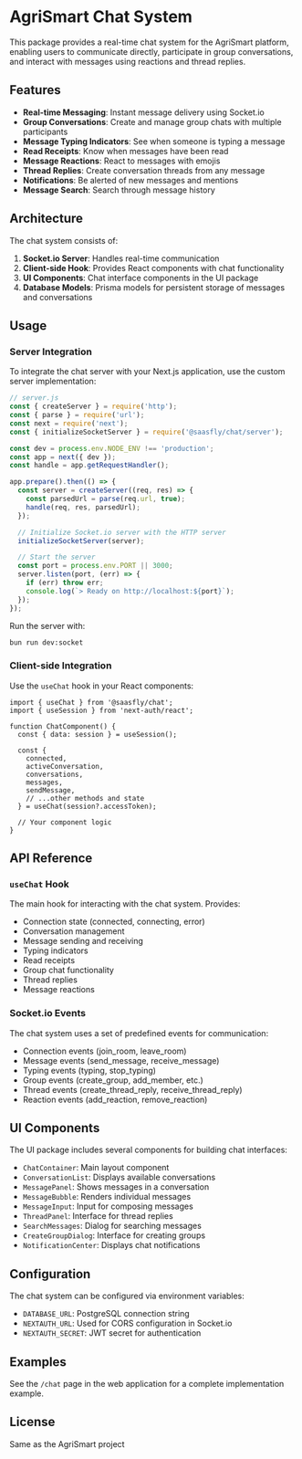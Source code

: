 # AgriSmart Chat System

This package provides a real-time chat system for the AgriSmart platform, enabling users to communicate directly, participate in group conversations, and interact with messages using reactions and thread replies.

## Features

- **Real-time Messaging**: Instant message delivery using Socket.io
- **Group Conversations**: Create and manage group chats with multiple participants
- **Message Typing Indicators**: See when someone is typing a message
- **Read Receipts**: Know when messages have been read
- **Message Reactions**: React to messages with emojis
- **Thread Replies**: Create conversation threads from any message
- **Notifications**: Be alerted of new messages and mentions
- **Message Search**: Search through message history

## Architecture

The chat system consists of:

1. **Socket.io Server**: Handles real-time communication
2. **Client-side Hook**: Provides React components with chat functionality
3. **UI Components**: Chat interface components in the UI package
4. **Database Models**: Prisma models for persistent storage of messages and conversations

## Usage

### Server Integration

To integrate the chat server with your Next.js application, use the custom server implementation:

```javascript
// server.js
const { createServer } = require('http');
const { parse } = require('url');
const next = require('next');
const { initializeSocketServer } = require('@saasfly/chat/server');

const dev = process.env.NODE_ENV !== 'production';
const app = next({ dev });
const handle = app.getRequestHandler();

app.prepare().then(() => {
  const server = createServer((req, res) => {
    const parsedUrl = parse(req.url, true);
    handle(req, res, parsedUrl);
  });

  // Initialize Socket.io server with the HTTP server
  initializeSocketServer(server);

  // Start the server
  const port = process.env.PORT || 3000;
  server.listen(port, (err) => {
    if (err) throw err;
    console.log(`> Ready on http://localhost:${port}`);
  });
});
```

Run the server with:

```bash
bun run dev:socket
```

### Client-side Integration

Use the `useChat` hook in your React components:

```tsx
import { useChat } from '@saasfly/chat';
import { useSession } from 'next-auth/react';

function ChatComponent() {
  const { data: session } = useSession();
  
  const {
    connected,
    activeConversation,
    conversations,
    messages,
    sendMessage,
    // ...other methods and state
  } = useChat(session?.accessToken);
  
  // Your component logic
}
```

## API Reference

### `useChat` Hook

The main hook for interacting with the chat system. Provides:

- Connection state (connected, connecting, error)
- Conversation management
- Message sending and receiving
- Typing indicators
- Read receipts
- Group chat functionality
- Thread replies
- Message reactions

### Socket.io Events

The chat system uses a set of predefined events for communication:

- Connection events (join_room, leave_room)
- Message events (send_message, receive_message)
- Typing events (typing, stop_typing)
- Group events (create_group, add_member, etc.)
- Thread events (create_thread_reply, receive_thread_reply)
- Reaction events (add_reaction, remove_reaction)

## UI Components

The UI package includes several components for building chat interfaces:

- `ChatContainer`: Main layout component
- `ConversationList`: Displays available conversations
- `MessagePanel`: Shows messages in a conversation
- `MessageBubble`: Renders individual messages
- `MessageInput`: Input for composing messages
- `ThreadPanel`: Interface for thread replies
- `SearchMessages`: Dialog for searching messages
- `CreateGroupDialog`: Interface for creating groups
- `NotificationCenter`: Displays chat notifications

## Configuration

The chat system can be configured via environment variables:

- `DATABASE_URL`: PostgreSQL connection string
- `NEXTAUTH_URL`: Used for CORS configuration in Socket.io
- `NEXTAUTH_SECRET`: JWT secret for authentication

## Examples

See the `/chat` page in the web application for a complete implementation example.

## License

Same as the AgriSmart project
